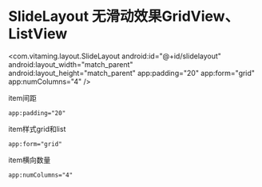 # SlideLayout 无滑动效果GridView、ListView

<com.vitaming.layout.SlideLayout
        android:id="@+id/slidelayout"
        android:layout_width="match_parent"
        android:layout_height="match_parent"
        app:padding="20"
        app:form="grid"
        app:numColumns="4" />
        
item间距
```
app:padding="20"
```

item样式grid和list
```
app:form="grid"
```

item横向数量
```
app:numColumns="4" 
```
